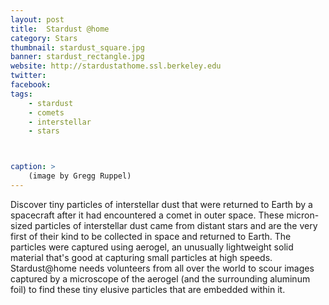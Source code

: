```yaml
---
layout: post
title:  Stardust @home
category: Stars
thumbnail: stardust_square.jpg
banner: stardust_rectangle.jpg
website: http://stardustathome.ssl.berkeley.edu
twitter:
facebook: 
tags: 
    - stardust
    - comets
    - interstellar
    - stars



caption: >
    (image by Gregg Ruppel)
---
```

Discover tiny particles of interstellar dust that were returned to Earth by a spacecraft after it had encountered a comet in outer space. These micron-sized particles of interstellar dust came from distant stars and are the very first of their kind to be collected in space and returned to Earth. The particles were captured using aerogel, an unusually lightweight solid material that's good at capturing small particles at high speeds. Stardust@home needs volunteers from all over the world to scour images captured by a microscope of the aerogel (and the surrounding aluminum foil) to find these tiny elusive particles that are embedded within it.